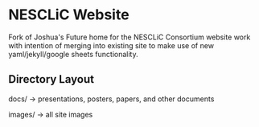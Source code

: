 # NESCLiC Website
Fork of Joshua's Future home for the NESCLiC Consortium website work with intention of merging into existing site to make use of new yaml/jekyll/google sheets functionality. 

## Directory Layout
docs/ 
-> presentations, posters, papers, and other documents

images/
-> all site images
